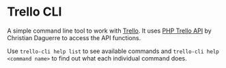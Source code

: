 # Trello CLI

A simple command line tool to work with [Trello][]. It uses
[PHP Trello API][] by Christian Daguerre to access the API
functions.

Use `trello-cli help list` to see available commands and
`trello-cli help <command name>` to find out what each
individual command does.

[Trello]: http://trello.com
[PHP Trello API]: https://github.com/cdaguerre/php-trello-api
